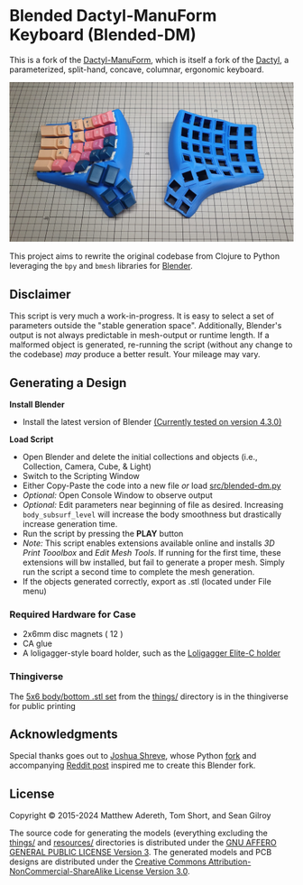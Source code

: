 # Blended Dactyl-ManuForm Keyboard (Blended-DM)
This is a fork of the [Dactyl-ManuForm](https://github.com/tshort/dactyl-keyboard), which is itself a fork of the [Dactyl](https://github.com/adereth/dactyl-keyboard), a parameterized, split-hand, concave, columnar, ergonomic keyboard.

![Glamourshot](resources/glamourshot.jpg)

This project aims to rewrite the original codebase from Clojure to Python leveraging the `bpy` and `bmesh` libraries for [Blender](https://www.blender.org/).



## Disclaimer

This script is very much a work-in-progress. It is easy to select a set of parameters outside the "stable generation space".  Additionally, Blender's output is not always predictable in mesh-output or runtime length.  If a malformed object is generated, re-running the script (without any change to the codebase) *may* produce a better result. Your mileage may vary.



## Generating a Design

**Install Blender**
* Install the latest version of Blender  [(Currently tested on version 4.3.0)](https://www.blender.org/download/)

**Load Script**
* Open Blender and delete the initial collections and objects (i.e., Collection, Camera, Cube, & Light)
* Switch to the Scripting Window
* Either Copy-Paste the code into a new file *or* load [src/blended-dm.py](src/blended-dm.py)
* *Optional:* Open Console Window to observe output
* *Optional:* Edit parameters near beginning of file as desired. Increasing `body_subsurf_level` will increase the body smoothness but drastically increase generation time.
* Run the script by pressing the **PLAY** button
* *Note:* This script enables extensions available online and installs *3D Print Tooolbox* and *Edit Mesh Tools*.  If running for the first time, these extensions will bw installed, but fail to generate a proper mesh.  Simply run the script a second time to complete the mesh generation.
* If the objects generated correctly, export as .stl (located under File menu)



### Required Hardware for Case
* 2x6mm disc magnets ( 12 )
* CA glue
* A loligagger-style board holder, such as the [Loligagger Elite-C holder](https://dactyl.siskam.link/loligagger-external-holder-elite-c-v1.stl)



### Thingiverse

The [5x6 body/bottom .stl set](https://www.thingiverse.com/thing:4916399) from the [things/](things/) directory is in the thingiverse for public printing


## Acknowledgments

Special thanks goes out to [Joshua Shreve](https://github.com/joshreve), whose Python [fork](https://github.com/joshreve/dactyl-keyboard) and accompanying [Reddit post](https://www.reddit.com/r/ErgoMechKeyboards/comments/ib545p/dactylmanuform_now_in_python_3/) inspired me to create this Blender fork.  

## License

Copyright © 2015-2024 Matthew Adereth, Tom Short, and Sean Gilroy

The source code for generating the models (everything excluding the [things/](things/) and [resources/](resources/) directories is distributed under the [GNU AFFERO GENERAL PUBLIC LICENSE Version 3](LICENSE).  The generated models and PCB designs are distributed under the [Creative Commons Attribution-NonCommercial-ShareAlike License Version 3.0](LICENSE-models).
